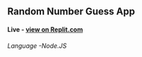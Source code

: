## Random Number Guess App
#### Live - [view on Replit.com](https://replit.com/@iamifechi/guesser-game)
###### Language -Node.JS
